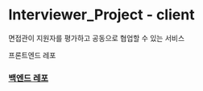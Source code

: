 # Interviewer_Project - client
면접관이 지원자를 평가하고 공동으로 협업할 수 있는 서비스

프론트엔드 레포


### [백엔드 레포](https://github.com/vicente97p4/interview_server)

